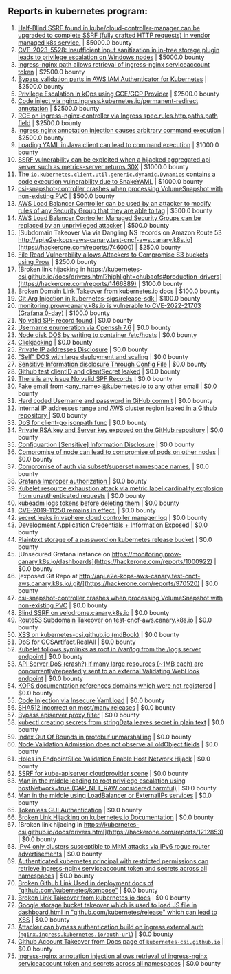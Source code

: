 ## Reports in kubernetes program:
1. [Half-Blind SSRF found in kube/cloud-controller-manager can be upgraded to complete SSRF (fully crafted HTTP requests) in vendor managed k8s service.](https://hackerone.com/reports/776017) | $5000.0 bounty
2. [CVE-2023-5528: Insufficient input sanitization in in-tree storage plugin leads to privilege escalation on Windows nodes](https://hackerone.com/reports/2231019) | $5000.0 bounty
3. [Ingress-nginx path allows retrieval of ingress-nginx serviceaccount token](https://hackerone.com/reports/1382919) | $2500.0 bounty
4. [Bypass validation parts in AWS IAM Authenticator for Kubernetes](https://hackerone.com/reports/1580493) | $2500.0 bounty
5. [Privilege Escalation in kOps using GCE/GCP Provider](https://hackerone.com/reports/1842829) | $2500.0 bounty
6. [Code inject via nginx.ingress.kubernetes.io/permanent-redirect annotation](https://hackerone.com/reports/2039464) | $2500.0 bounty
7. [RCE  on ingress-nginx-controller via Ingress spec.rules.http.paths.path field](https://hackerone.com/reports/1620702) | $2500.0 bounty
8. [Ingress nginx annotation injection causes arbitrary command execution](https://hackerone.com/reports/1728174) | $2500.0 bounty
9. [Loading YAML in Java client can lead to command execution](https://hackerone.com/reports/1167773) | $1000.0 bounty
10. [SSRF vulnerability can be exploited when a hijacked aggregated api server such as metrics-server returns 30X](https://hackerone.com/reports/1544133) | $1000.0 bounty
11. [The `io.kubernetes.client.util.generic.dynamic.Dynamics` contains a code execution vulnerability due to SnakeYAML](https://hackerone.com/reports/1807214) | $1000.0 bounty
12. [csi-snapshot-controller crashes when processing VolumeSnapshot with non-existing PVC](https://hackerone.com/reports/1032086) | $500.0 bounty
13. [AWS Load Balancer Controller can be used by an attacker to modify rules of any Security Group that they are able to tag](https://hackerone.com/reports/1238482) | $500.0 bounty
14. [AWS Load Balancer Controller Managed Security Groups can be replaced by an unprivileged attacker](https://hackerone.com/reports/1238017) | $500.0 bounty
15. [Subdomain Takeover Via via Dangling NS records on Amazon Route 53 http://api.e2e-kops-aws-canary.test-cncf-aws.canary.k8s.io](https://hackerone.com/reports/746000) | $250.0 bounty
16. [File Read Vulnerability allows Attackers to Compromise S3 buckets using Prow](https://hackerone.com/reports/1485500) | $250.0 bounty
17. [Broken link hijacking in https://kubernetes-csi.github.io/docs/drivers.html?highlight=chubaofs#production-drivers](https://hackerone.com/reports/1466889) | $100.0 bounty
18. [Broken Domain Link Takeover from kubernetes.io docs](https://hackerone.com/reports/1434179) | $100.0 bounty
19. [Git Arg Injection in  kubernetes-sigs/release-sdk ](https://hackerone.com/reports/1763704) | $100.0 bounty
20. [monitoring.prow-canary.k8s.io is vulnerable to CVE-2022-21703 (Grafana 0-day)](https://hackerone.com/reports/1466765) | $100.0 bounty
21. [No valid SPF record found](https://hackerone.com/reports/775531) | $0.0 bounty
22. [ Username enumeration via Openssh 7.6](https://hackerone.com/reports/776461) | $0.0 bounty
23. [Node disk DOS by writing to container /etc/hosts](https://hackerone.com/reports/867699) | $0.0 bounty
24. [Clickjacking](https://hackerone.com/reports/832593) | $0.0 bounty
25. [Private IP addresses Disclosure](https://hackerone.com/reports/908880) | $0.0 bounty
26. ["Self" DOS with large deployment and scaling](https://hackerone.com/reports/831654) | $0.0 bounty
27. [Sensitive Information disclosure Through Config File](https://hackerone.com/reports/775123) | $0.0 bounty
28. [Github test clientID and clientSecret leaked](https://hackerone.com/reports/796139) | $0.0 bounty
29. [There is any issue No valid SPF Records](https://hackerone.com/reports/864696) | $0.0 bounty
30. [Fake email from <any_name>@kubernetes.io to any other email](https://hackerone.com/reports/918243) | $0.0 bounty
31. [Hard coded Username and password in GiHub commit](https://hackerone.com/reports/877402) | $0.0 bounty
32. [Internal IP addresses range and AWS cluster region leaked in a Github repository ](https://hackerone.com/reports/877303) | $0.0 bounty
33. [DoS for client-go jsonpath func](https://hackerone.com/reports/882923) | $0.0 bounty
34. [Private RSA key and Server key exposed on the GitHub repository](https://hackerone.com/reports/876751) | $0.0 bounty
35. [Configuartion [Sensitive] Information Disclosure](https://hackerone.com/reports/774872) | $0.0 bounty
36. [Compromise of node can lead to compromise of pods on other nodes](https://hackerone.com/reports/863979) | $0.0 bounty
37. [Compromise of auth via subset/superset namespace names.](https://hackerone.com/reports/778803) | $0.0 bounty
38. [Grafana Improper authorization ](https://hackerone.com/reports/802011) | $0.0 bounty
39. [Kubelet resource exhaustion attack via metric label cardinality explosion from unauthenticated requests](https://hackerone.com/reports/774896) | $0.0 bounty
40. [kubeadm logs tokens before deleting them](https://hackerone.com/reports/972561) | $0.0 bounty
41. [CVE-2019-11250 remains in effect.](https://hackerone.com/reports/952771) | $0.0 bounty
42. [secret leaks in vsphere cloud controller manager log](https://hackerone.com/reports/966383) | $0.0 bounty
43. [Development Application Credentials + Information Exposed](https://hackerone.com/reports/1018413) | $0.0 bounty
44. [Plaintext storage of a password on kubernetes release bucket](https://hackerone.com/reports/872190) | $0.0 bounty
45. [Unsecured Grafana instance on https://monitoring.prow-canary.k8s.io/dashboards](https://hackerone.com/reports/1000922) | $0.0 bounty
46. [exposed Git Repo at http://api.e2e-kops-aws-canary.test-cncf-aws.canary.k8s.io/.git/](https://hackerone.com/reports/970520) | $0.0 bounty
47. [csi-snapshot-controller crashes when processing VolumeSnapshot with non-existing PVC](https://hackerone.com/reports/995699) | $0.0 bounty
48. [Blind SSRF on velodrome.canary.k8s.io](https://hackerone.com/reports/808169) | $0.0 bounty
49. [Route53 Subdomain Takeover on test-cncf-aws.canary.k8s.io](https://hackerone.com/reports/794382) | $0.0 bounty
50. [XSS on kubernetes-csi.github.io (mdBook)](https://hackerone.com/reports/1073514) | $0.0 bounty
51. [DoS for GCSArtifact.RealAll](https://hackerone.com/reports/833856) | $0.0 bounty
52. [Kubelet follows symlinks as root in /var/log from the /logs server endpoint ](https://hackerone.com/reports/1036886) | $0.0 bounty
53. [API Server DoS (crash?) if many large resources (~1MB each) are concurrently/repeatedly sent to an external Validating WebHook endpoint](https://hackerone.com/reports/1096907) | $0.0 bounty
54. [KOPS documentation references domains which were not registered](https://hackerone.com/reports/1092859) | $0.0 bounty
55. [Code Injection via Insecure Yaml.load](https://hackerone.com/reports/1051192) | $0.0 bounty
56. [SHA512 incorrect on most/many releases](https://hackerone.com/reports/1130416) | $0.0 bounty
57. [Bypass apiserver proxy filter](https://hackerone.com/reports/859962) | $0.0 bounty
58. [kubectl creating secrets from stringData leaves secret in plain text](https://hackerone.com/reports/1102064) | $0.0 bounty
59. [Index Out Of Bounds in protobuf unmarshalling](https://hackerone.com/reports/1073363) | $0.0 bounty
60. [Node Validation Admission does not observe all oldObject fields](https://hackerone.com/reports/1095612) | $0.0 bounty
61. [Holes in EndpointSlice Validation Enable Host Network Hijack](https://hackerone.com/reports/1145044) | $0.0 bounty
62. [SSRF for kube-apiserver cloudprovider scene](https://hackerone.com/reports/941178) | $0.0 bounty
63. [Man in the middle leading to root privilege escalation using hostNetwork=true (CAP_NET_RAW considered harmful)](https://hackerone.com/reports/899103) | $0.0 bounty
64. [Man in the middle using LoadBalancer or ExternalIPs services](https://hackerone.com/reports/764986) | $0.0 bounty
65. [Tokenless GUI Authentication](https://hackerone.com/reports/1350755) | $0.0 bounty
66. [Broken Link Hijacking on kubernetes.io Documentation](https://hackerone.com/reports/1331361) | $0.0 bounty
67. [Broken link hijacing in https://kubernetes-csi.github.io/docs/drivers.html](https://hackerone.com/reports/1212853) | $0.0 bounty
68. [IPv4 only clusters susceptible to MitM attacks via IPv6 rogue router advertisements](https://hackerone.com/reports/819717) | $0.0 bounty
69. [Authenticated kubernetes principal with restricted permissions can retrieve ingress-nginx serviceaccount token and secrets across all namespaces](https://hackerone.com/reports/1249583) | $0.0 bounty
70. [Broken Github Link Used in deployment docs of "github.com/kubernetes/kompose"](https://hackerone.com/reports/1398617) | $0.0 bounty
71. [Broken Link Takeover from kubernetes.io docs](https://hackerone.com/reports/1398572) | $0.0 bounty
72. [Google storage bucket takeover which is used to load JS file in dashboard.html in "github.com/kubernetes/release" which can lead to XSS](https://hackerone.com/reports/1398706) | $0.0 bounty
73. [Attacker can bypass authentication build on ingress external auth (`nginx.ingress.kubernetes.io/auth-url`)](https://hackerone.com/reports/1357948) | $0.0 bounty
74. [Github Account Takeover from Docs page of `kubernetes-csi.github.io`](https://hackerone.com/reports/1434967) | $0.0 bounty
75. [Ingress-nginx annotation injection allows retrieval of ingress-nginx serviceaccount token and secrets across all namespaces](https://hackerone.com/reports/1378175) | $0.0 bounty